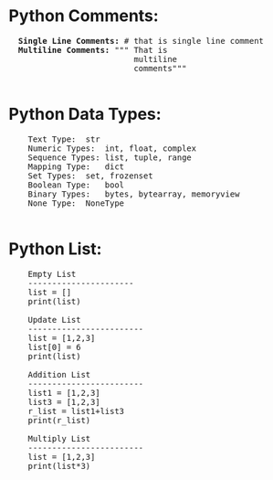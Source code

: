 # Python Comments:
  <pre>
  <b>Single Line Comments:</b> # that is single line comment
  <b>Multiline Comments:</b> """ That is
                          multiline
                          comments"""
  </pre>

# Python Data Types:
  <pre>
    Text Type:	str
    Numeric Types:	int, float, complex
    Sequence Types:	list, tuple, range
    Mapping Type:	dict
    Set Types:	set, frozenset
    Boolean Type:	bool
    Binary Types:	bytes, bytearray, memoryview
    None Type:	NoneType    
  </pre>


  # Python List:
  <pre>
    Empty List
    ----------------------
    list = []
    print(list)

    Update List
    ------------------------
    list = [1,2,3]
    list[0] = 6
    print(list)

    Addition List
    ------------------------
    list1 = [1,2,3]
    list3 = [1,2,3]
    r_list = list1+list3
    print(r_list)

    Multiply List
    ------------------------
    list = [1,2,3]
    print(list*3)
  </pre>
